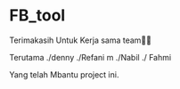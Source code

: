# FB_tool
Terimakasih Untuk Kerja sama team🙏🙏

Terutama ./denny ./Refani m ./Nabil ./ Fahmi

Yang telah Mbantu project ini.
